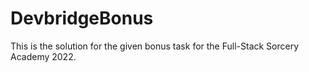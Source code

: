 # DevbridgeBonus
This is the solution for the given bonus task for the Full-Stack Sorcery Academy 2022.
